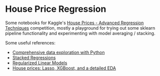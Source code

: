 # House Price Regression

Some notebooks for Kaggle's [House Prices - Advanced Regression Techniques](https://www.kaggle.com/competitions/house-prices-advanced-regression-techniques) competition, mostly a playground for trying out some sklearn pipeline functionality and experimenting with model averaging / stacking.

Some useful references:
* [Comprehensive data exploration with Python](https://www.kaggle.com/code/pmarcelino/comprehensive-data-exploration-with-python)
* [Stacked Regressions](https://www.kaggle.com/code/serigne/stacked-regressions-top-4-on-leaderboard)
* [Regularized Linear Models](https://www.kaggle.com/code/apapiu/regularized-linear-models)
* [House prices: Lasso, XGBoost, and a detailed EDA](https://www.kaggle.com/code/erikbruin/house-prices-lasso-xgboost-and-a-detailed-eda)
